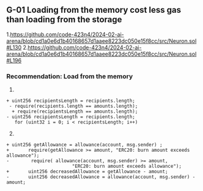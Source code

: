 ## G-01 Loading from the memory cost less gas than loading from the storage 

1.https://github.com/code-423n4/2024-02-ai-arena/blob/cd1a0e6d1b40168657d1aaee8223dc050e15f8cc/src/Neuron.sol#L130
2.https://github.com/code-423n4/2024-02-ai-arena/blob/cd1a0e6d1b40168657d1aaee8223dc050e15f8cc/src/Neuron.sol#L196

### Recommendation: Load from the memory 
1.
```
+ uint256 recipientsLength = recipients.length;  
 - require(recipients.length == amounts.length);
  + require(recipientsLength == amounts.length);
- uint256 recipientsLength = recipients.length;
   for (uint32 i = 0; i < recipientsLength; i++) 
```

2.
```
+ uint256 getAllowance = allowance(account, msg.sender) ;
+       require(getAllowance >= amount, "ERC20: burn amount exceeds allowance");
-        require( allowance(account, msg.sender) >= amount, 
                        "ERC20: burn amount exceeds allowance");
+       uint256 decreasedAllowance = getAllowance - amount;
-       uint256 decreasedAllowance = allowance(account, msg.sender) - amount;
```
